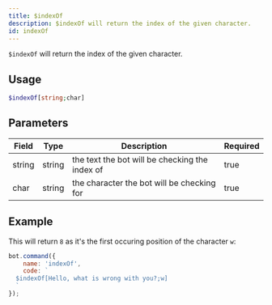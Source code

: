 ```yaml
---
title: $indexOf
description: $indexOf will return the index of the given character.
id: indexOf
---
```


`$indexOf` will return the index of the given character.

## Usage

```php
$indexOf[string;char]
```

## Parameters

| Field  | Type   | Description                                    | Required |
|--------|--------|------------------------------------------------|----------|
| string | string | the text the bot will be checking the index of | true     |
| char   | string | the character the bot will be checking for     | true     |

## Example

This will return `8` as it's the first occuring position of the character `w`:

```javascript
bot.command({
    name: 'indexOf',
    code: `
  $indexOf[Hello, what is wrong with you?;w]
  `
});
```
